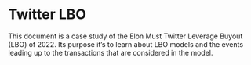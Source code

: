 # Twitter LBO

This document is a case study of the Elon Must Twitter Leverage Buyout (LBO) of 2022. Its
purpose it’s to learn about LBO models and the events leading up to the transactions that are
considered in the model.
